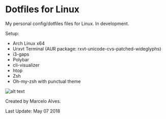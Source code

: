 # Dotfiles for Linux

My personal config/dotfiles files for Linux. In development.

Setup:
- Arch Linux x64
- Urxvt Terminal (AUR package: rxvt-unicode-cvs-patched-wideglyphs)
- i3-gaps
- Polybar
- cli-visualizer
- htop
- Zsh
- Oh-my-zsh with punctual theme


![alt text](https://i.imgur.com/0d2d173.png)



Created by Marcelo Alves.

Last Update: May 07 2018
